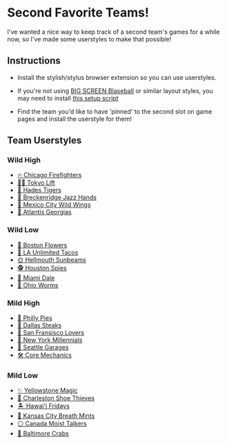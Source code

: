 # Second Favorite Teams!

I've wanted a nice way to keep track of a second team's games for a while now, so I've made some userstyles to make that possible!

## Instructions

* Install the stylish/stylus browser extension so you can use userstyles.

* If you're not using [BIG SCREEN Blaseball](https://holmesmr.github.io/Blaseball-Userstyles/#instructions) or similar layout styles, you may need to install [this setup script](styles/dual/blaseball-flexify.user.css)

* Find the team you'd like to have 'pinned' to the second slot on game pages and install the userstyle for them!

## Team Userstyles

### Wild High

* [🔥 Chicago Firefighters](styles/dual/dual-firefighters.user.css)
* [🏋️‍♀️ Tokyo Lift](styles/dual/dual-lift.user.css)
* [🐅 Hades Tigers](styles/dual/dual-tigers.user.css)
* [👐 Breckenridge Jazz Hands](styles/dual/dual-jands.user.css)
* [🍗 Mexico City Wild Wings](styles/dual/dual-wings.user.css)
* [🔱 Atlantis Georgias](styles/dual/dual-georgias.user.css)

### Wild Low

* [🌹 Boston Flowers](styles/dual/dual-flowers.user.css)
* [🌮 LA Unlimited Tacos](styles/dual/dual-tacos.user.css)
* [🌞 Hellmouth Sunbeams](styles/dual/dual-sunbeams.user.css)
* [🕵 Houston Spies](styles/dual/dual-spies.user.css)
* [🚤 Miami Dale](styles/dual/dual-dale.user.css)
* [🐌 Ohio Worms](styles/dual/dual-worms.user.css)

### Mild High

* [🥧 Philly Pies](styles/dual/dual-pies.user.css)
* [🥩 Dallas Steaks](styles/dual/dual-steaks.user.css)
* [💋 San Fransisco Lovers](styles/dual/dual-lovers.user.css)
* [📱 New York Millennials](styles/dual/dual-mills.user.css)
* [🎸 Seattle Garages](styles/dual/dual-garages.user.css)
* [🛠 Core Mechanics](styles/dual/dual-mechs.user.css)

### Mild Low

* [✨ Yellowstone Magic](styles/dual/dual-magic.user.css)
* [👟 Charleston Shoe Thieves](styles/dual/dual-thieves.user.css)
* [🏝 Hawai'i Fridays](styles/dual/dual-fridays.user.css)
* [🍬 Kansas City Breath Mints](styles/dual/dual-mints.user.css)
* [⚪ Canada Moist Talkers](styles/dual/dual-talkers.user.css)
* [🦀 Baltimore Crabs](styles/dual/dual-crabs.user.css)